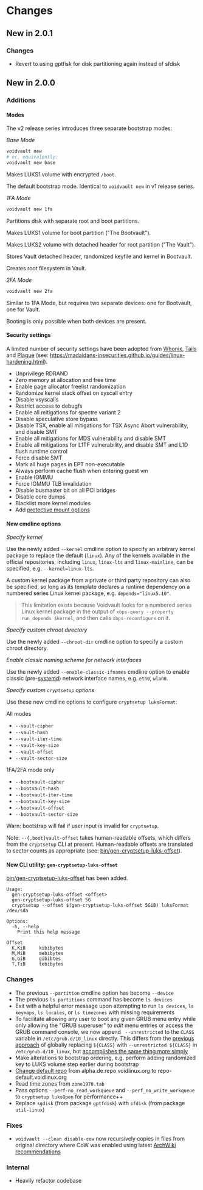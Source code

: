Changes
=======

New in 2.0.1
------------

### Changes

- Revert to using gptfisk for disk partitioning again instead of sfdisk

New in 2.0.0
------------

### Additions

#### Modes

The v2 release series introduces three separate bootstrap modes:

*Base Mode*

```bash
voidvault new
# or, equivalently:
voidvault new base
```

Makes LUKS1 volume with encrypted `/boot`.

The default bootstrap mode. Identical to `voidvault new` in v1 release
series.

*1FA Mode*

```bash
voidvault new 1fa
```

Partitions disk with separate root and boot partitions.

Makes LUKS1 volume for boot partition ("The Bootvault").

Makes LUKS2 volume with detached header for root partition ("The Vault").

Stores Vault detached header, randomized keyfile and kernel in Bootvault.

Creates root filesystem in Vault.

*2FA Mode*

```bash
voidvault new 2fa
```

Similar to 1FA Mode, but requires two separate devices: one for Bootvault,
one for Vault.

Booting is only possible when both devices are present.

#### Security settings

A limited number of security settings have been adopted
from [Whonix][Whonix/security-misc], [Tails][Tails
kernel hardening] and [Plague][whichdoc/plagueos] (see:
https://madaidans-insecurities.github.io/guides/linux-hardening.html).

- Unprivilege RDRAND
- Zero memory at allocation and free time
- Enable page allocator freelist randomization
- Randomize kernel stack offset on syscall entry
- Disable vsyscalls
- Restrict access to debugfs
- Enable all mitigations for spectre variant 2
- Disable speculative store bypass
- Disable TSX, enable all mitigations for TSX Async Abort vulnerability,
  and disable SMT
- Enable all mitigations for MDS vulnerability and disable SMT
- Enable all mitigations for L1TF vulnerability, and disable SMT and
  L1D flush runtime control
- Force disable SMT
- Mark all huge pages in EPT non-executable
- Always perform cache flush when entering guest vm
- Enable IOMMU
- Force IOMMU TLB invalidation
- Disable busmaster bit on all PCI bridges
- Disable core dumps
- Blacklist more kernel modules
- Add [protective mount options][protective mount options]

#### New cmdline options

*Specify kernel*

Use the newly added `--kernel` cmdline option to specify an arbitrary
kernel package to replace the default (`linux`). Any of the kernels
available in the official repositories, including `linux`, `linux-lts`
and `linux-mainline`, can be specified, e.g. `--kernel=linux-lts`.

A custom kernel package from a private or third party repository can also
be specified, so long as its template declares a runtime dependency on
a numbered series Linux kernel package, e.g. `depends="linux5.10"`.

> This limitation exists because Voidvault looks for a numbered series Linux
> kernel package in the output of `xbps-query --property run_depends $kernel`,
> and then calls `xbps-reconfigure` on it.

*Specify custom chroot directory*

Use the newly added `--chroot-dir` cmdline option to specify a custom
chroot directory.

*Enable classic naming scheme for network interfaces*

Use the newly added `--enable-classic-ifnames` cmdline option to enable
classic (pre-[systemd][predictable network interface names]) network
interface names, e.g. `eth0`, `wlan0`.

*Specify custom `cryptsetup` options*

Use these new cmdline options to configure `cryptsetup luksFormat`:

All modes

- `--vault-cipher`
- `--vault-hash`
- `--vault-iter-time`
- `--vault-key-size`
- `--vault-offset`
- `--vault-sector-size`

1FA/2FA mode only

- `--bootvault-cipher`
- `--bootvault-hash`
- `--bootvault-iter-time`
- `--bootvault-key-size`
- `--bootvault-offset`
- `--bootvault-sector-size`

Warn: bootstrap will fail if user input is invalid for `cryptsetup`.

Note: `--{,boot}vault-offset` takes human-readable offsets, which
differs from the `cryptsetup` CLI at present. Human-readable
offsets are translated to sector counts as appropriate (see:
[bin/gen-cryptsetup-luks-offset](bin/gen-cryptsetup-luks-offset)).

#### New CLI utility: `gen-cryptsetup-luks-offset`

[bin/gen-cryptsetup-luks-offset](bin/gen-cryptsetup-luks-offset) has
been added.

```
Usage:
  gen-cryptsetup-luks-offset <offset>
  gen-cryptsetup-luks-offset 5G
  cryptsetup --offset $(gen-cryptsetup-luks-offset 5GiB) luksFormat /dev/sda

Options:
  -h, --help
    Print this help message

Offset
  K,KiB     kibibytes
  M,MiB     mebibytes
  G,GiB     gibibtes
  T,TiB     tebibytes
```

### Changes

- The previous `--partition` cmdline option has become `--device`
- The previous `ls partitions` command has become `ls devices`
- Exit with a helpful error message upon attempting to run `ls devices`,
  `ls keymaps`, `ls locales`, or `ls timezones` with missing requirements
- To facilitate allowing any user to boot any given GRUB
  menu entry while only allowing the "GRUB superuser" to
  *edit* menu entries or access the GRUB command console,
  we now append ` --unrestricted` to the `CLASS` variable
  in `/etc/grub.d/10_linux` directly. This differs from the [previous
  approach](https://github.com/atweiden/voidvault/blob/7b159fa237ae4d7e612e6733a84b07cbf84d76b6/lib/Voidvault/Bootstrap.pm6#L2584)
  of globally replacing `${CLASS}` with `--unrestricted ${CLASS}`
  in `/etc/grub.d/10_linux`, but [accomplishes the same thing more
  simply](https://wiki.archlinux.org/title/GRUB/Tips_and_tricks#Password_protection_of_GRUB_edit_and_console_options_only)
- Make alterations to bootstrap ordering, e.g. perform adding randomized
  key to LUKS volume step earlier during bootstrap
- [Change default repo](https://github.com/void-linux/void-packages/commit/3a5377265a48f07e8d8f3073a7d73a5a067a8e1b)
  from alpha.de.repo.voidlinux.org to repo-default.voidlinux.org
- Read time zones from `zone1970.tab`
- Pass options `--perf-no_read_workqueue` and `--perf_no_write_workqueue`
  to `cryptsetup luksOpen` for performance++
- Replace `sgdisk` (from package `gptfdisk`) with `sfdisk` (from package
  `util-linux`)

### Fixes

- `voidvault --clean disable-cow` now recursively copies in files
  from original directory where CoW was enabled using latest [ArchWiki
  recommendations](https://wiki.archlinux.org/title/Btrfs#Disabling_CoW)

### Internal

- Heavily refactor codebase


[predictable network interface names]: https://systemd.io/PREDICTABLE_INTERFACE_NAMES/
[protective mount options]: https://www.softpanorama.org/Commercial_linuxes/Security/protective_partitioning_of_the_system.shtml
[Tails kernel hardening]: https://tails.boum.org/contribute/design/kernel_hardening/
[whichdoc/plagueos]: https://git.arrr.cloud/whichdoc/plagueos
[Whonix/security-misc]: https://github.com/Whonix/security-misc
